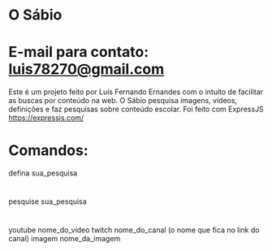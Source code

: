 # O Sábio
# E-mail para contato: luis78270@gmail.com

Este é um projeto feito por Luís Fernando Ernandes com o intuito de facilitar as buscas por conteúdo na web.
O Sábio pesquisa imagens, vídeos, definições e faz pesquisas sobre conteúdo escolar.
Foi feito com ExpressJS https://expressjs.com/
#
# Comandos:
defina sua_pesquisa
#
pesquise sua_pesquisa
#
youtube nome_do_vídeo
twitch nome_do_canal (o nome que fica no link do canal)
imagem nome_da_imagem
